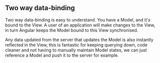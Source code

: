 ## Two way data-binding

Two way data-binding is easy to understand. You have a Model, and it's bound to the View. A user of an application will make changes to the View, in turn Angular keeps the Model bound to this View synchronised.

Any data updated from the server that updates the Model is also instantly reflected in the View, this is fantastic for keeping querying down, code cleaner and not having to manually maintain Model states, we can just reference a Model and push it to the server for example.